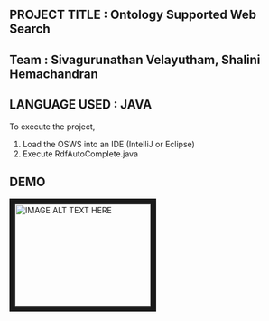 ## PROJECT TITLE	:	Ontology Supported Web Search
## Team : Sivagurunathan Velayutham, Shalini Hemachandran
## LANGUAGE USED	:	JAVA

To execute the project,

1. Load the OSWS into an IDE (IntelliJ or Eclipse)
2. Execute RdfAutoComplete.java

## DEMO

<a href="http://www.youtube.com/watch?feature=player_embedded&v=YOUTUBE_VIDEO_ID_HERE
" target="_blank"><img src="http://img.youtube.com/vi/_ONk4_8BUW4/0.jpg" 
alt="IMAGE ALT TEXT HERE" width="240" height="180" border="10" /></a>
